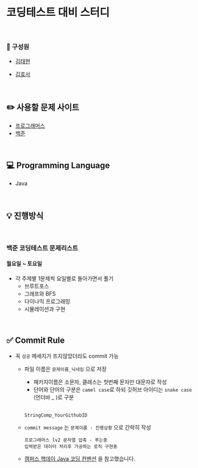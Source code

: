 # 코딩테스트 대비 스터디

</br>

### 👋 구성원
  - [김태현](https://github.com/ffolabear)
  - [김효서](https://github.com/gytj2013)

    <!--   https://github.com/chelllagom   -->



</br> 


## ✏️ 사용할 문제 사이트 
  * [프로그래머스](https://programmers.co.kr/)
  * [백준](https://www.acmicpc.net/)



</br> 


## 💻 Programming Language
  - Java


</br> 


## 💡 진행방식

</br> 

  ### 백준 코딩테스트 문제리스트 
  
   #### 월요일 ~ 토요일
   * 각 주제별 1문제씩 요일별로 돌아가면서 풀기
      *  브루트포스
      *  그래프와 BFS
      *  다이나믹 프로그래밍
      *  시뮬레이션과 구현
     
</br> 


## ✅ Commit Rule
  * 꼭 `성공` 메세지가 뜨지않았더라도 commit 가능
     * 파일 이름은 `문제이름_닉네임` 으로 저장
       + 패키지이름은 소문자, 클래스는 첫번째 문자만 대문자로 작성
       + 단어와 단어의 구분은 `camel case`로 하되 깃허브 아이디는 `snake case` (언더바 _ )로 구분
       </br> 
       
       ```
       StringComp_YourGithubID
       ```

     * `commit message` 는 ` 문제이름 - 진행상황 ` 으로 간략히 작성 

       ```
       프로그래머스 lv2 문자열 압축 - 푸는중
       입력받은 데이터 처리후 가공하는 로직 구현중
       ```
     * [캠퍼스 핵데이 Java 코딩 컨벤션](https://naver.github.io/hackday-conventions-java/) 을 참고했습니다.

</br> 
